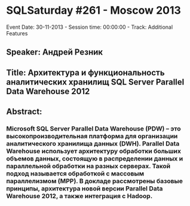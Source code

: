 # SQLSaturday #261 - Moscow 2013
Event Date: 30-11-2013 - Session time: 00:00:00 - Track: Additional Features
## Speaker: Андрей Резник
## Title: Архитектура и функциональность аналитических хранилищ SQL Server Parallel Data Warehouse 2012
## Abstract:
### Microsoft SQL Server Parallel Data Warehouse (PDW) – это высокопроизводительная платформа для организации аналитического хранилища данных (DWH). Parallel Data Warehouse использует архитектуру обработки больших объемов данных, состоящую в распределении данных и параллельной обработки на разных серверах. Такой подход называется обработкой с массовым параллелизмом (MPP). В докладе рассмотрены базовые принципы, архитектура новой версии Parallel Data Warehouse 2012, а также интеграция с Hadoop.   

